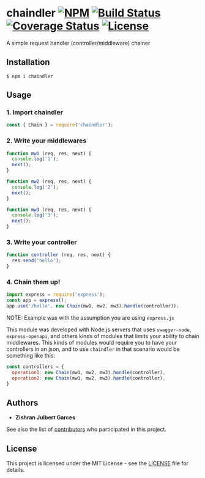 # chaindler [![NPM](https://img.shields.io/npm/v/chaindler)](https://www.npmjs.com/package/chaindler) [![Build Status](https://github.com/SuperInitialize/chaindler/workflows/CI/badge.svg)](https://github.com/SuperInitialize/chaindler/actions?query=workflow%3ACI) [![Coverage Status](https://coveralls.io/repos/github/SuperInitialize/chaindler/badge.svg?branch=master)](https://coveralls.io/github/SuperInitialize/chaindler?branch=master) [![License](https://img.shields.io/npm/l/chaindler)](https://github.com/SuperInitialize/chaindler/blob/master/LICENSE)
A simple request handler (controller/middleware) chainer

## Installation
```shell
$ npm i chaindler
```
## Usage
### 1. Import chaindler
```javascript
const { Chain } = require('chaindler');
```
### 2. Write your middlewares
```javascript
function mw1 (req, res, next) {
  console.log('1');
  next();
}

function mw2 (req, res, next) {
  console.log('2');
  next();
}

function mw3 (req, res, next) {
  console.log('3');
  next();
}
```
### 3. Write your controller
```javascript
function controller (req, res, next) {
  res.send('hello');
}
```
### 4. Chain them up!
```javascript
import express = require('express');
const app = express();
app.use('/hello', new Chain(mw1, mw2, mw3).handle(controller));
```
NOTE: Example was with the assumption you are using `express.js`

This module was developed with Node.js servers that uses `swagger-node`, `express-openapi`, and others kinds of modules that limits your ability to chain middlewares. This kinds of modules would require you to have your controllers in an json, and to use `chaindler` in that scenario would be something like this:
```javascript
const controllers = {
  operation1: new Chain(mw1, mw2, mw3).handle(controller),
  operation2: new Chain(mw1, mw2, mw3).handle(controller),
}
```

## Authors
* **Zishran Julbert Garces**

See also the list of [contributors](https://github.com/SuperInitialize/chaindler/contributors) who participated in this project.

## License
This project is licensed under the MIT License - see the [LICENSE](https://github.com/SuperInitialize/chaindler/blob/master/LICENSE) file for details.

